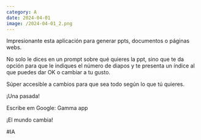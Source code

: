```yaml
--- 
category: A 
date: 2024-04-01 
image: /2024-04-01_2.png 
--- 
```


Impresionante esta aplicación para generar ppts, documentos o páginas webs. 

No solo le dices en un prompt sobre qué quieres la ppt, sino que te da opción para que le indiques el número de diapos y te presenta un índice al que puedes dar OK o cambiar a tu gusto. 

Súper accesible a cambios para que sea todo según lo que tú quieres.

¡Una pasada!

Escribe em Google: Gamma app

¡El mundo cambia!

#IA